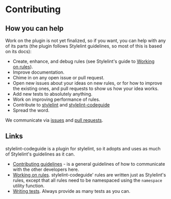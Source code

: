 # Contributing

## How you can help

Work on the plugin is not yet finalized, so if you want, you can help with any of its parts (the plugin follows Stylelint guidelines, so most of this is based on its docs):

- Create, enhance, and debug rules (see Stylelint's guide to [Working on rules](https://github.com/stylelint/stylelint/blob/master/docs/developer-guide/rules.md)).
- Improve documentation.
- Chime in on any open issue or pull request.
- Open new issues about your ideas on new rules, or for how to improve the existing ones, and pull requests to show us how your idea works.
- Add new tests to absolutely anything.
- Work on improving performance of rules.
- Contribute to [stylelint](https://github.com/stylelint/stylelint) and [stylelint-codeguide](https://github.com/firefoxic/stylelint-codeguide)
- Spread the word.

We communicate via [issues](https://github.com/firefoxic/stylelint-codeguide/issues) and [pull requests](https://github.com/firefoxic/stylelint-codeguide/pulls).

## Links

stylelint-codeguide is a plugin for stylelint, so it adopts and uses as much of Stylelint's guidelines as it can.

- [Contributing guidelines](https://github.com/stylelint/stylelint/blob/master/CONTRIBUTING.md) - is a general guidelines of how to communicate with the other developers here.
- [Working on rules](https://github.com/stylelint/stylelint/blob/master/docs/developer-guide/rules.md). stylelint-codeguide' rules are written just as Stylelint's rules, except that all rules need to be namespaced using the `namespace` utility function.
- [Writing tests](https://github.com/stylelint/stylelint/blob/main/docs/developer-guide/rules.md#write-tests). Always provide as many tests as you can.
